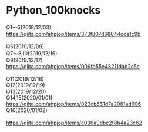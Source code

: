 # Python_100knocks

Q1～5(2019/12/03)<br>
https://qiita.com/ahpjop/items/373f807d68044cda1c9b
<br>
<br>
Q6(2019/12/09)<br>
Q7～8,10(2019/12/16)<br>
Q9(2019/12/17)<br>
https://qiita.com/ahpjop/items/909fd55e48211dab2c5c
<br>
<br>
Q11(2019/12/18)<br>
Q12(2019/12/19)<br>
Q13(2019/12/20)<br>
Q14,15(2020/01/01)<br>
https://qiita.com/ahpjop/items/023cb561d7a2081ad606
<br>
Q16(2020/01/02)<br>
<br>
https://qiita.com/ahpjop/items/c036a9dbc2f8b4a23c62

